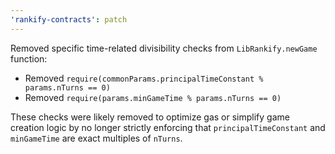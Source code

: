 ```yaml
---
'rankify-contracts': patch
---
```


Removed specific time-related divisibility checks from `LibRankify.newGame` function:

- Removed `require(commonParams.principalTimeConstant % params.nTurns == 0)`
- Removed `require(params.minGameTime % params.nTurns == 0)`

These checks were likely removed to optimize gas or simplify game creation logic by no longer strictly enforcing that `principalTimeConstant` and `minGameTime` are exact multiples of `nTurns`.
